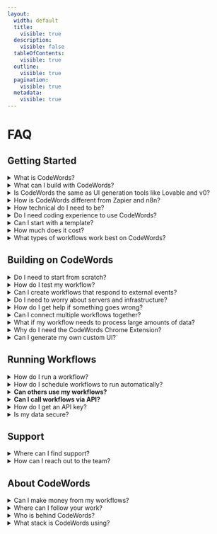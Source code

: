```yaml
---
layout:
  width: default
  title:
    visible: true
  description:
    visible: false
  tableOfContents:
    visible: true
  outline:
    visible: true
  pagination:
    visible: true
  metadata:
    visible: true
---
```


# FAQ

## Getting Started

<details>

<summary>What is CodeWords?</summary>

CodeWords is an AI-powered platform that enables builders of any technical ability to create automations by chatting with AI with no setup or configuration required.

</details>

<details>

<summary>What can I build with CodeWords?</summary>

CodeWords lets you build powerful automations and workflows that integrate with 2,700+ tools including LinkedIn, Google Workspace, Slack, GitHub, and more. From simple data processing tasks to complex AI-powered research pipelines, monitoring systems, and multi-step business process automations.\
\
Each service automatically gets a professional web interface and API endpoint, making it easy for users to interact with your workflows through forms, file uploads, and rich output displays.

</details>

<details>

<summary>Is CodeWords the same as UI generation tools like Lovable and v0?</summary>

No. CodeWords is designed to build automations and back-end workflows.

</details>

<details>

<summary>How is CodeWords different from Zapier and n8n?</summary>

CodeWords is chat-first, enabling users to go from an idea to an automation in minutes without having to get familiar with drag-and-drop interfaces and set up access and permissions.

</details>

<details>

<summary>How technical do I need to be?</summary>

CodeWords handles all the complex infrastructure and setup – servers, scaling, security, setup, UI generation – such that all you need is your domain expertise and business logic.

</details>

<details>

<summary>Do I need coding experience to use CodeWords?</summary>

No. CodeWords is for builders of all technical ability. All you need to start with is an idea of a process you'd like to automate.

</details>

<details>

<summary>Can I start with a template?</summary>

Absolutely. Editing a template is the fastest way to get started. Check out the template gallery [here](https://codewords.agemo.ai/template-gallery) and pick a template to customize with the chat.

</details>

<details>

<summary>How much does it cost?</summary>

You only pay for what you use. You start with $5 in free credits to build and run automations, and can top up with any amount in your [wallet](https://codewords.agemo.ai/account/wallet). You can also find the cost of building and running a particular workflow in the [History](https://codewords.agemo.ai/workflows/history) page.

</details>

<details>

<summary>What types of workflows work best on CodeWords?</summary>

Data processing, social media automation, email workflows, research pipelines, monitoring systems, content generation, lead enrichment, and any business process that benefits from automation and AI integration.

</details>

## Building on CodeWords

<details>

<summary>Do I need to start from scratch?</summary>

No. CodeWords provides 100+ pre-build templates you can customize. You can choose from options like Linkedin enrichers, sentiment analyzers, or email automation.

</details>

<details>

<summary>How do I test my workflow?</summary>

Use the built-in testing interface to run your workflow with real inputs. View detailed logs to debug any issues.

</details>

<details>

<summary>Can I create workflows that respond to external events?</summary>

Yes. Set up triggers for email arrivals, Slack messages, webhook events, form submissions, or schedule-based activations. Your workflows can react automatically to external events.

</details>

<details>

<summary>Do I need to worry about servers and infrastructure?</summary>

No! CodeWords handles all infrastructure automatically. Your workflows run on-demand in secure, isolated environments. No server management, scaling concerns, or maintenance required.

</details>

<details>

<summary>How do I get help if something goes wrong?</summary>

CodeWords provides detailed execution logs and error messages through the interface. Use the built-in support chat for technical help, or browse the extensive template library for examples and patterns.

</details>

<details>

<summary>Can I connect multiple workflows together?</summary>

Yes! Workflows can call other workflows, creating complex multi-step automations. Build modular components that work together for sophisticated business processes and data pipelines.

</details>

<details>

<summary>What if my workflow needs to process large amounts of data?</summary>

CodeWords automatically handles scaling and timeout management. For long-running tasks, the platform provides real-time progress updates and background processing to handle large datasets efficiently.

</details>

<details>

<summary>Why do I need the CodeWords Chrome Extension?</summary>



</details>

<details>

<summary>Can I generate my own custom UI?`</summary>

This is a feature coming soon. In the meantime, you can follow [this](../use-cases/building-web-apps-with-a-codewords-back-end.md) guide to integrate with popular UI generation tools.

</details>

## Running Workflows

<details>

<summary>How do I run a workflow?</summary>

Three ways:&#x20;

* Through an automatically generated custom UI available at `codewords.agemo.ai/run/{service_id}`
* On a [schedule](../fundamentals/codewords-101/schedules-and-triggers.md) or with a trigger

- via [API calls](../fundamentals/codewords-101/codewords-api-key/)

</details>

<details>

<summary>How do I schedule workflows to run automatically?</summary>

You can configure this after successfully building your workflow.

</details>

<details>

<summary><strong>Can others use my workflows?</strong> </summary>

Yes, you can share workflows as private (you only), public (anyone can use), or templates (others can copy and modify). Each gets a permanent URL.

</details>

<details>

<summary><strong>Can I call workflows via API?</strong> </summary>

Yes, every deployed workflow gets an API endpoint at https://runtime.codewords.ai/run/{service\_id} for programmatic access from external systems.

</details>

<details>

<summary>How do I get an API key?</summary>

Visit your account page [here](https://codewords.agemo.ai/account/keys) to generate API keys.

</details>

<details>

<summary>Is my data secure?</summary>

Yes, CodeWords uses secure environment variables for API keys and runs workflows in isolated sandboxes. Data is encrypted and each execution is completely isolated.

</details>



## Support

<details>

<summary>Where can I find support?</summary>

To get direct support from the team and the community, join our [Discord](https://discord.codewords.ai) channel.

Our official documentation is at [docs.codewords.ai](https://docs.codewords.ai/). You can also find video tutorials on our Youtube channel at [@codewordsai](https://www.youtube.com/@codewordsai).

</details>

<details>

<summary>How can I reach out to the team?</summary>

You can find us on [Discord](https://discord.codewords.ai) or you can email us at support@codewords.ai

</details>

## About CodeWords

<details>

<summary>Can I make money from my workflows?</summary>

You can build custom automation solutions for clients using CodeWords as your platform. Our CodeWords creator program is also coming soon. More info [here](https://www.notion.so/agemo/CodeWords-Champions-2632b520705580e692f6fa8eb0528cd1?source=copy_link).

</details>

<details>

<summary>Where can I follow your work?</summary>

Check out the Agemo [blog](https://agemo.ai/blog) where we document our research, engineering and product work. Follow on [LinkedIn](https://linkedin.com/showcase/codewordsai) and [X](https://x.com/codewordsai) if you don't want to miss any updates.

</details>

<details>

<summary>Who is behind CodeWords?</summary>

[Agemo](https://agemo.ai/).

</details>

<details>

<summary>What stack is CodeWords using?</summary>

CodeWords builds workflows using FastAPI, Python and a mix of first-party and third-party providers for integrations and tools.

</details>
